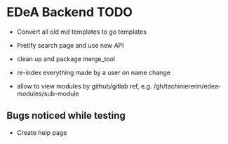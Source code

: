 # EDeA Backend TODO

- Convert all old md templates to go templates
- Pretify search page and use new API
- clean up and package merge_tool
- re-index everything made by a user on name change

- allow to view modules by github/gitlab ref, e.g. /gh/tachiniererin/edea-modules/sub-module

## Bugs noticed while testing

- Create help page
